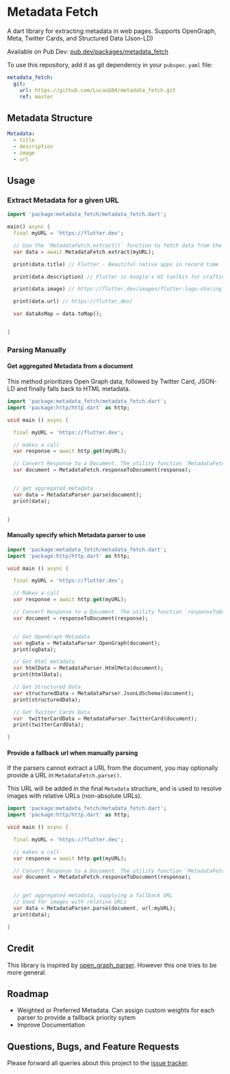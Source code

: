 # Metadata Fetch

A dart library for extracting metadata in web pages. Supports OpenGraph, Meta, Twitter Cards, and Structured Data (Json-LD)

Available on Pub Dev:
[pub.dev/packages/metadata_fetch](https://pub.dev/packages/metadata_fetch)

To use this repository, add it as git dependency in your `pubspec.yaml` file:

```yaml
metadata_fetch:
  git:
    url: https://github.com/LucasG04/metadata_fetch.git
    ref: master
```

## Metadata Structure

```yaml
Metadata:
  - title
  - description
  - image
  - url
```

## Usage

### Extract Metadata for a given URL

```dart
import 'package:metadata_fetch/metadata_fetch.dart';

main() async {
  final myURL = 'https://flutter.dev';

  // Use the `MetadataFetch.extract()` function to fetch data from the url
  var data = await MetadataFetch.extract(myURL);

  print(data.title) // Flutter - Beautiful native apps in record time

  print(data.description) // Flutter is Google's UI toolkit for crafting beautiful...

  print(data.image) // https://flutter.dev/images/flutter-logo-sharing.png

  print(data.url) // https://flutter.dev/

  var dataAsMap = data.toMap();


}
```

### Parsing Manually

#### Get aggregated Metadata from a document

This method prioritizes Open Graph data, followed by Twitter Card, JSON-LD and finally falls back to HTML metadata.

```dart
import 'package:metadata_fetch/metadata_fetch.dart';
import 'package:http/http.dart' as http;

void main () async {

  final myURL = 'https://flutter.dev';

  // makes a call
  var response = await http.get(myURL);

  // Convert Response to a Document. The utility function `MetadataFetch.responseToDocument` is provided or you can use own decoder/parser.
  var document = MetadataFetch.responseToDocument(response);


  // get aggregated metadata
  var data = MetadataParser.parse(document);
  print(data);


}

```

#### Manually specify which Metadata parser to use

```dart
import 'package:metadata_fetch/metadata_fetch.dart';
import 'package:http/http.dart' as http;

void main () async {

  final myURL = 'https://flutter.dev';

  // Makes a call
  var response = await http.get(myURL);

  // Convert Response to a Document. The utility function `responseToDocument` is provided or you can use own decoder/parser.
  var document = responseToDocument(response);


  // Get OpenGraph Metadata
  var ogData = MetadataParser.OpenGraph(document);
  print(ogData);

  // Get Html metadata
  var htmlData = MetadataParser.HtmlMeta(document);
  print(htmlData);

  // Get Structured Data
  var structuredData = MetadataParser.JsonLdSchema(document);
  print(structuredData);

  // Get Twitter Cards Data
  var  twitterCardData = MetadataParser.TwitterCard(document);
  print(twitterCardData);

}
```

#### Provide a fallback url when manually parsing

If the parsers cannot extract a URL from the document, you may optionally provide a URL in `MetadataFetch.parse()`.

This URL will be added in the final `Metadata` structure, and is used to resolve images with relative URLs (non-absolute URLs).

```dart
import 'package:metadata_fetch/metadata_fetch.dart';
import 'package:http/http.dart' as http;

void main () async {

  final myURL = 'https://flutter.dev';

  // makes a call
  var response = await http.get(myURL);

  // Convert Response to a Document. The utility function `MetadataFetch.responseToDocument` is provided or you can use own decoder/parser.
  var document = MetadataFetch.responseToDocument(response);


  // get aggregated metadata, supplying a fallback URL
  // Used for images with relative URLs
  var data = MetadataParser.parse(document, url:myURL);
  print(data);

}

```

## Credit

This library is inspired by [open_graph_parser](https://github.com/Patte1808/open_graph_parser).
However this one tries to be more general.

## Roadmap

- Weighted or Preferred Metadata. Can assign custom weights for each parser to provide a fallback priority sytem
- Improve Documentation

## Questions, Bugs, and Feature Requests

Please forward all queries about this project to the [issue tracker](https://github.com/jg-l/metadata_fetch/issues).

